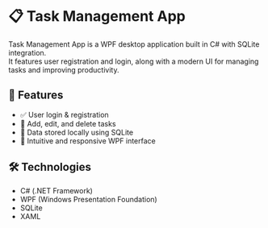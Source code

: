 # 📋 Task Management App

Task Management App is a WPF desktop application built in C# with SQLite integration.  
It features user registration and login, along with a modern UI for managing tasks and improving productivity.

## 🚀 Features

- ✅ User login & registration
- 📝 Add, edit, and delete tasks
- 💾 Data stored locally using SQLite
- 🧭 Intuitive and responsive WPF interface

## 🛠 Technologies

- C# (.NET Framework)
- WPF (Windows Presentation Foundation)
- SQLite
- XAML
